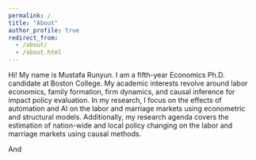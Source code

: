 ```yaml
---
permalink: /
title: "About"
author_profile: true
redirect_from: 
  - /about/
  - /about.html
---
```


Hi! My name is Mustafa Runyun. I am a fifth-year Economics Ph.D. candidate at Boston College. My academic interests revolve around labor economics, family formation, firm dynamics, and causal inference for impact policy evaluation. In my research, I focus on the effects of automation and AI on the labor and marriage markets using econometric and structural models. Additionally, my research agenda covers the estimation of nation-wide and local policy changing on the labor and marriage markets using causal methods.

And